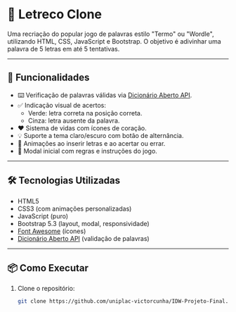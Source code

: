 # 🎯 Letreco Clone

Uma recriação do popular jogo de palavras estilo "Termo" ou "Wordle", utilizando HTML, CSS, JavaScript e Bootstrap. O objetivo é adivinhar uma palavra de 5 letras em até 5 tentativas.

---

## 🚀 Funcionalidades

- ⌨️ Verificação de palavras válidas via [Dicionário Aberto API](https://api.dicionario-aberto.net/).
- ✅ Indicação visual de acertos:
  - Verde: letra correta na posição correta.
  - Cinza: letra ausente da palavra.
- ❤️ Sistema de vidas com ícones de coração.
- 💡 Suporte a tema claro/escuro com botão de alternância.
- 🎨 Animações ao inserir letras e ao acertar ou errar.
- 📜 Modal inicial com regras e instruções do jogo.

---

## 🛠️ Tecnologias Utilizadas

- HTML5
- CSS3 (com animações personalizadas)
- JavaScript (puro)
- Bootstrap 5.3 (layout, modal, responsividade)
- [Font Awesome](https://fontawesome.com) (ícones)
- [Dicionário Aberto API](https://dicionario-aberto.net/) (validação de palavras)

---

## 📦 Como Executar

1. Clone o repositório:
   ```bash
   git clone https://github.com/uniplac-victorcunha/IDW-Projeto-Final.git
